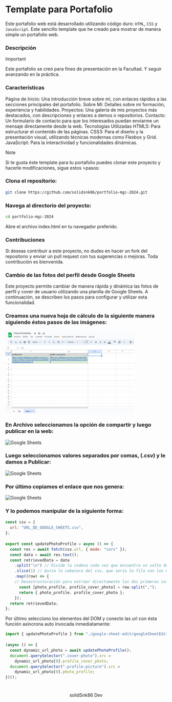 # Template para Portafolio

Este portafolio web está desarrollado utilizando código duro: `HTML`, `CSS` y `JavaScript`. Este sencillo template que he creado para mostrar de manera simple un portafolio web.

### Descripción

> [!Important]
> Este portafolio se creó para fines de presentación en la Facultad. Y seguir avanzando en la práctica.

### Características

Página de Inicio: Una introducción breve sobre mí, con enlaces rápidos a las secciones principales del portafolio.
Sobre Mí: Detalles sobre mi formación, experiencia y habilidades.
Proyectos: Una galería de mis proyectos más destacados, con descripciones y enlaces a demos o repositorios.
Contacto: Un formulario de contacto para que los interesados puedan enviarme un mensaje directamente desde la web.
Tecnologías Utilizadas
HTML5: Para estructurar el contenido de las páginas.
CSS3: Para el diseño y la presentación visual, utilizando técnicas modernas como Flexbox y Grid.
JavaScript: Para la interactividad y funcionalidades dinámicas.

> [!Note]
> Si te gusta éste template para tu portafolio puedes clonar este proyecto y hacerle modificaciones, sigue estos >pasos:

### Clona el repositorio:

```bash
git clone https://github.com/solidsnk86/portfolio-mgc-2024.git
```

### Navega al directorio del proyecto:

```bash
cd portfolio-mgc-2024
```

Abre el archivo index.html en tu navegador preferido.

### Contribuciones

Si deseas contribuir a este proyecto, no dudes en hacer un fork del repositorio y enviar un pull request con tus sugerencias o mejoras. Toda contribución es bienvenida.

### Cambio de las fotos del perfil desde Google Sheets

Este proyecto permite cambiar de manera rápida y dinámica las fotos de perfil y cover de usuario utilizando una planilla de Google Sheets. A continuación, se describen los pasos para configurar y utilizar esta funcionalidad.

<h3>Creamos una nueva hoja de cálculo de la siguiente manera siguiendo éstos pasos de las imágenes:</h3>

<div>
    <img src="public/google-sheets.png" width="80%" height="auto" alt="Google Sheets" />
    <h3>En Archivo seleccionamos la opción de compartir y luego publicar en la web:</h3>
     <img src="https://neotecs.vercel.app/images/google-sheets-1.png" width="80%" height="auto" alt="Google Sheets" />
     <h3>Luego seleccionamos valores separados por comas, (.csv) y le damos a Publicar:</h3>
     <img src="https://neotecs.vercel.app/images/google-sheets-2.png" width="80%" height="auto" alt="Google Sheets" />
     <h3>Por último copiamos el enlace que nos genera:</h3>
     <img src="https://neotecs.vercel.app/images/google-sheets-3.png" width="80%" height="auto" alt="Google Sheets" />
</div>

### Y lo podemos manipular de la siguiente forma:

```javascript
const csv = {
  url: "URL_DE_GOOGLE_SHEETS.csv",
};

export const updatePhotoProfile = async () => {
  const res = await fetch(csv.url, { mode: "cors" });
  const data = await res.text();
  const retrievedData = data
    .split("\n") // Divide la cadena cada vez que encuentra un salto de línea
    .slice(1) // Quita la cabecera del csv, que sería la fila con los nombres de las columnas
    .map((row) => {
    // Desestructuración para extraer directamente las dos primeras columnas como photo_profile y profile_cover_photo.
      const [photo_profile, profile_cover_photo] = row.split(",");
      return { photo_profile, profile_cover_photo };
    });
  return retrievedData;
};
```

Por último selecciono los elementos del DOM y conecto las url con ésta función asíncrona auto invocada inmediatamente:

```javascript
import { updatePhotoProfile } from "./google-sheet-edit/googleSheetEdit.mjs";

(async () => {
  const dynamic_url_photo = await updatePhotoProfile();
  document.querySelector(".cover-photo").src =
    dynamic_url_photo[0].profile_cover_photo;
  document.querySelector(".profile-picture").src =
    dynamic_url_photo[0].photo_profile;
})();
```

#

<div align="center">
 <p>solidSnk86 Dev</p>
</div>
